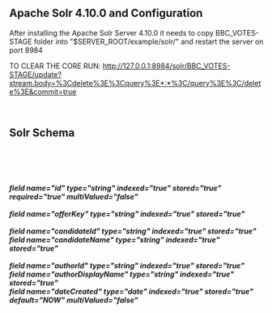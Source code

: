 <h2> Apache Solr 4.10.0 and Configuration </h2>

After installing the Apache Solr Server 4.10.0 it needs to copy BBC_VOTES-STAGE folder into  "$SERVER_ROOT/example/solr/" and restart the server on port 8984

TO CLEAR THE CORE RUN:
http://127.0.0.1:8984/solr/BBC_VOTES-STAGE/update?stream.body=%3Cdelete%3E%3Cquery%3E*:*%3C/query%3E%3C/delete%3E&commit=true

<br><h2>Solr Schema</h2>
  
<br><h5>    
    <br>field name="id" 						        type="string" 			  indexed="true"  stored="true" required="true" multiValued="false"  
    <br> field name="offerKey"          		type="string"         indexed="true"  stored="true"
<br>
    <br> field name="candidateId"          	type="string"         indexed="true"  stored="true"
    <br> field name="candidateName"         type="string"         indexed="true"  stored="true"
<br>
    <br> field name="authorId"             	 type="string"        indexed="true"  stored="true"
    <br> field name="authorDisplayName"      type="string"        indexed="true"  stored="true"
    <br> field name="dateCreated" 				   type="date" 			    indexed="true"  stored="true" default="NOW"   multiValued="false"
</h5>

